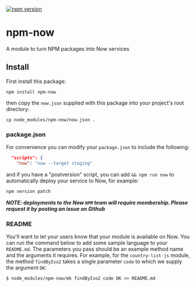 [![npm version](https://badge.fury.io/js/npm-now.svg)](https://badge.fury.io/js/npm-now)

# npm-now

A module to turn NPM packages into Now services

## Install

First install this package:
```
npm install npm-now
```
then copy the `now.json` supplied with this package into your project's
root directory:
```
cp node_modules/npm-now/now.json .
```
### package.json
For convenience you can modify your `package.json` to include the following:
```json
  "scripts": {
    "now": "now --target staging"
```
and if you have a "postversion" script, you can add `&& npm run now` to automatically
deploy your service to Now, for example:
```bash
npm version patch
```
***NOTE: deployments to the Now `NPM` team will require membership.  Please request
it by posting an issue on Github***

### README

You'll want to let your users know that your module is available on Now.  You can run
the command below to add some sample language to your `README.md`.  The parameters you
pass should be an example method name and the arguments it requires.  For example, for 
the  `country-list-js` module, the method `findByIso2` takes a single parameter `code` 
to which we supply the argument `DK`:
```
$ node_modules/npm-now/mk findByIso2 code DK >> README.md
```



